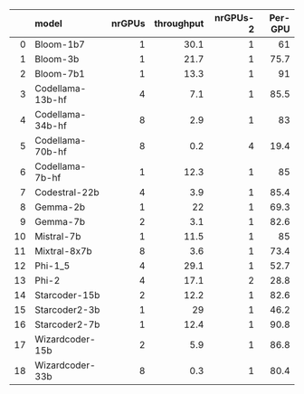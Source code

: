 |    | model            |   nrGPUs |   throughput |   nrGPUs-2 |   Per-GPU |
|---:|:-----------------|---------:|-------------:|-----------:|----------:|
|  0 | Bloom-1b7        |        1 |         30.1 |          1 |      61   |
|  1 | Bloom-3b         |        1 |         21.7 |          1 |      75.7 |
|  2 | Bloom-7b1        |        1 |         13.3 |          1 |      91   |
|  3 | Codellama-13b-hf |        4 |          7.1 |          1 |      85.5 |
|  4 | Codellama-34b-hf |        8 |          2.9 |          1 |      83   |
|  5 | Codellama-70b-hf |        8 |          0.2 |          4 |      19.4 |
|  6 | Codellama-7b-hf  |        1 |         12.3 |          1 |      85   |
|  7 | Codestral-22b    |        4 |          3.9 |          1 |      85.4 |
|  8 | Gemma-2b         |        1 |         22   |          1 |      69.3 |
|  9 | Gemma-7b         |        2 |          3.1 |          1 |      82.6 |
| 10 | Mistral-7b       |        1 |         11.5 |          1 |      85   |
| 11 | Mixtral-8x7b     |        8 |          3.6 |          1 |      73.4 |
| 12 | Phi-1_5          |        4 |         29.1 |          1 |      52.7 |
| 13 | Phi-2            |        4 |         17.1 |          2 |      28.8 |
| 14 | Starcoder-15b    |        2 |         12.2 |          1 |      82.6 |
| 15 | Starcoder2-3b    |        1 |         29   |          1 |      46.2 |
| 16 | Starcoder2-7b    |        1 |         12.4 |          1 |      90.8 |
| 17 | Wizardcoder-15b  |        2 |          5.9 |          1 |      86.8 |
| 18 | Wizardcoder-33b  |        8 |          0.3 |          1 |      80.4 |